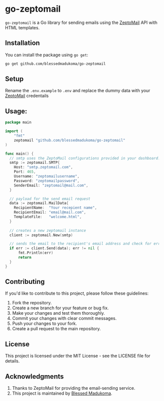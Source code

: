 # go-zeptomail

`go-zeptomail` is a Go library for sending emails using the [ZeptoMail](https://zeptomail.com) API with HTML templates.

## Installation

You can install the package using `go get`:

```bash
go get github.com/blessedmadukoma/go-zeptomail
```

## Setup

Rename the `.env.example` to `.env` and replace the dummy data with your [ZeptoMail](https://zeptomail.com) credentails

## Usage:
```go
package main

import (
    "fmt"
    zeptomail "github.com/blessedmadukoma/go-zeptomail"
)

func main() {
  // smtp uses the ZeptoMail configurations provided in your dashboard. Store in .env file
  smtp := zeptomail.SMTP{
    Host: "smtp.zeptomail.com",
    Port: 465,
    Username: "zeptomailusername",
    Password: "zeptomailpassword",
    SenderEmail: "zeptomail@mail.com",
  }

  // payload for the send email request
  data := zeptomail.MailData{
    RecipientName:  "Your recepient name",
    RecipientEmail: "email@mail.com",
    TemplateFile:   "welcome.html",
  }
    
  // creates a new zeptomail instance
  client := zeptomail.New(smtp)

  // sends the email to the recipient's email address and check for error if any
  if err := client.Send(data); err != nil {
      fmt.Println(err)
      return
  }
}

```

## Contributing

If you'd like to contribute to this project, please follow these guidelines:
1. Fork the repository.
2. Create a new branch for your feature or bug fix.
3. Make your changes and test them thoroughly.
4. Commit your changes with clear commit messages.
5. Push your changes to your fork.
6. Create a pull request to the main repository.

## License
This project is licensed under the MIT License - see the LICENSE file for details.

## Acknowledgments

1. Thanks to ZeptoMail for providing the email-sending service.
2. This project is maintained by [Blessed Madukoma](github.com/blessedmadukoma).